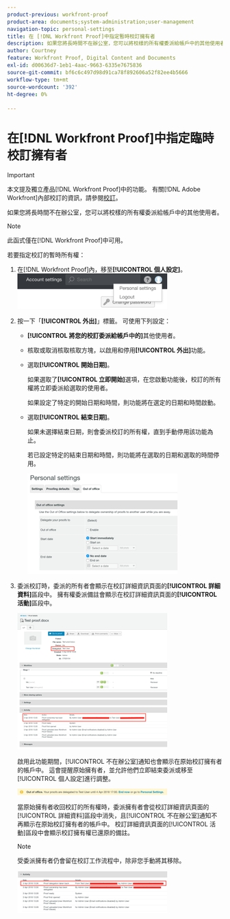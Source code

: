 ```yaml
---
product-previous: workfront-proof
product-area: documents;system-administration;user-management
navigation-topic: personal-settings
title: 在 [!DNL Workfront Proof]中指定暫時校訂擁有者
description: 如果您將長時間不在辦公室，您可以將校樣的所有權委派給帳戶中的其他使用者。
author: Courtney
feature: Workfront Proof, Digital Content and Documents
exl-id: d00636d7-1eb1-4aac-9663-6335e7675836
source-git-commit: bf6c6c497d98d91ca78f892606a52f82ee4b5666
workflow-type: tm+mt
source-wordcount: '392'
ht-degree: 0%

---
```


# 在[!DNL Workfront Proof]中指定臨時校訂擁有者

>[!IMPORTANT]
>
>本文提及獨立產品[!DNL Workfront Proof]中的功能。 有關[!DNL Adobe Workfront]內部校訂的資訊，請參閱[校訂](../../../review-and-approve-work/proofing/proofing.md)。

如果您將長時間不在辦公室，您可以將校樣的所有權委派給帳戶中的其他使用者。

>[!NOTE]
>
>此函式僅在[!DNL Workfront Proof]中可用。

若要指定校訂的暫時所有權：

1. 在[!DNL Workfront Proof]內，移至&#x200B;**[!UICONTROL 個人設定]**。\
   ![personal-settings.png](assets/personal-settings-350x83.png)

1. 按一下「**[!UICONTROL 外出]**」標籤。 可使用下列設定：

   * **[!UICONTROL 將您的校訂委派給帳戶中的]**&#x200B;其他使用者。
   * 核取或取消核取核取方塊，以啟用和停用&#x200B;**[!UICONTROL 外出]**&#x200B;功能。
   * 選取&#x200B;**[!UICONTROL 開始日期]**。

     如果選取了&#x200B;**[!UICONTROL 立即開始]**&#x200B;選項，在您啟動功能後，校訂的所有權將立即委派給選取的使用者。

     如果設定了特定的開始日期和時間，則功能將在選定的日期和時間啟動。

   * 選取&#x200B;**[!UICONTROL 結束日期]**。

     如果未選擇結束日期，則會委派校訂的所有權，直到手動停用該功能為止。

     若已設定特定的結束日期和時間，則功能將在選取的日期和選取的時間停用。

     ![out-of-office-options.png](assets/out-of-office-options-350x234.png)

1. 委派校訂時，委派的所有者會顯示在校訂詳細資訊頁面的&#x200B;**[!UICONTROL 詳細資料]**&#x200B;區段中。 擁有權委派備註會顯示在校訂詳細資訊頁面的&#x200B;**[!UICONTROL 活動]**&#x200B;區段中。

   ![activity-section-delegated.png](assets/activity-section-delegated-350x318.png)

   啟用此功能期間，[!UICONTROL 不在辦公室]通知也會顯示在原始校訂擁有者的帳戶中。 這會提醒原始擁有者，並允許他們立即結束委派或移至[!UICONTROL 個人設定]進行調整。

   ![notification-on-account.png](assets/notification-on-account-350x15.png)

   當原始擁有者收回校訂的所有權時，委派擁有者會從校訂詳細資訊頁面的[!UICONTROL 詳細資料]區段中消失，且[!UICONTROL 不在辦公室]通知不再顯示在原始校訂擁有者的帳戶中。 校訂詳細資訊頁面的[!UICONTROL 活動]區段中會顯示校訂擁有權已還原的備註。

   >[!NOTE]
   >
   >受委派擁有者仍會留在校訂工作流程中，除非您手動將其移除。

   ![[!UICONTROL activity-section-taken-back].png](assets/activity-section-taken-back-350x99.png)

